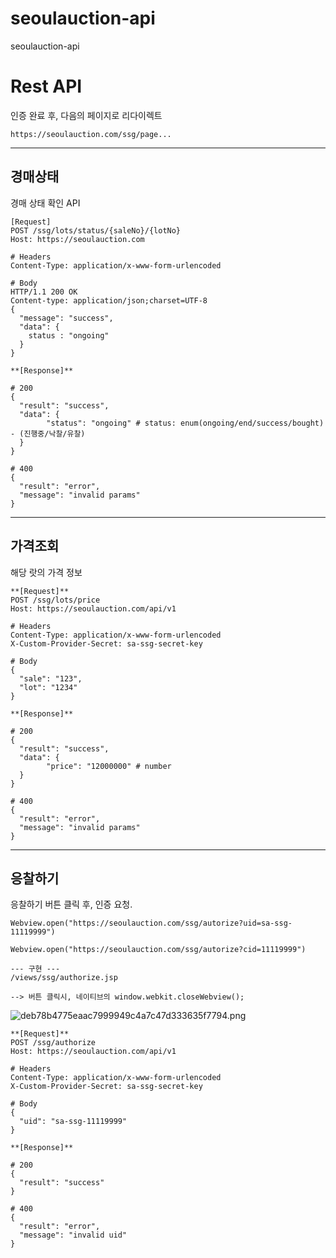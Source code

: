 # seoulauction-api
seoulauction-api

# Rest API

인증 완료 후, 다음의 페이지로 리다이렉트

```
https://seoulauction.com/ssg/page...
```

---

## 경매상태

경매 상태 확인 API

```
[Request]
POST /ssg/lots/status/{saleNo}/{lotNo}
Host: https://seoulauction.com

# Headers
Content-Type: application/x-www-form-urlencoded

# Body
HTTP/1.1 200 OK		
Content-type: application/json;charset=UTF-8		
{		
  "message": "success",		
  "data": {		
    status : "ongoing"		
  }		
}
```

```
**[Response]**

# 200
{
  "result": "success",
  "data": {
		"status": "ongoing" # status: enum(ongoing/end/success/bought) - (진행중/낙찰/유찰)
  }
}

# 400
{
  "result": "error",
  "message": "invalid params"
}
```

---

## 가격조회

해당 랏의 가격 정보

```
**[Request]**
POST /ssg/lots/price
Host: https://seoulauction.com/api/v1

# Headers
Content-Type: application/x-www-form-urlencoded
X-Custom-Provider-Secret: sa-ssg-secret-key

# Body
{
  "sale": "123",
  "lot": "1234"
}
```

```
**[Response]**

# 200
{
  "result": "success",
  "data": {
		"price": "12000000" # number
  }
}

# 400
{
  "result": "error",
  "message": "invalid params"
}
```

---

## 응찰하기

응찰하기 버튼 클릭 후, 인증 요청.

```
Webview.open("https://seoulauction.com/ssg/autorize?uid=sa-ssg-11119999")

Webview.open("https://seoulauction.com/ssg/autorize?cid=11119999")

--- 구현 ---
/views/ssg/authorize.jsp

--> 버튼 클릭시, 네이티브의 window.webkit.closeWebview();
```

![deb78b4775eaac7999949c4a7c47d333635f7794.png](Rest%20API%2078f62835e8a84623a31b9f8c150969e6/deb78b4775eaac7999949c4a7c47d333635f7794.png)

```
**[Request]**
POST /ssg/authorize
Host: https://seoulauction.com/api/v1

# Headers
Content-Type: application/x-www-form-urlencoded
X-Custom-Provider-Secret: sa-ssg-secret-key

# Body
{
  "uid": "sa-ssg-11119999"
}
```

```
**[Response]**

# 200
{
  "result": "success"
}

# 400
{
  "result": "error",
  "message": "invalid uid"
}
```
